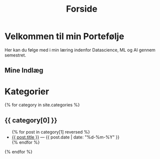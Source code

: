 ﻿---
layout: default
title: Forside
---

# Velkommen til min Portefølje
Her kan du følge med i min læring indenfor Datascience, ML og AI gennem semestret.

## Mine Indlæg


# Kategorier

{% for category in site.categories %}
## {{ category[0] }}
<ul>
  {% for post in category[1] reversed %}
    <li>
      <a href="{{ post.url | relative_url }}">{{ post.title }}</a>
      <span>— {{ post.date | date: "%d-%m-%Y" }}</span>
    </li>
  {% endfor %}
</ul>
{% endfor %}